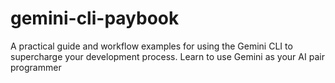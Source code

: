 # gemini-cli-paybook
A practical guide and workflow examples for using the Gemini CLI to supercharge your development process. Learn to use Gemini as your AI pair programmer
